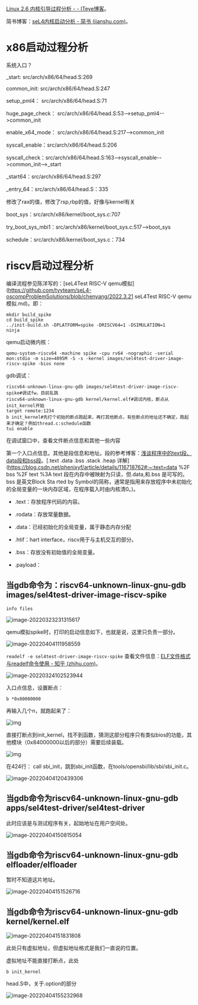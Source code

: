 

[Linux 2.6 内核引导过程分析 - - ITeye博客](https://www.iteye.com/blog/david05software-775255)。

简书博客：[seL4内核启动分析 - 简书 (jianshu.com)](https://www.jianshu.com/p/f741d26de6c4)。

# x86启动过程分析

系统入口？

_start: src/arch/x86/64/head.S:269

common_init: src/arch/x86/64/head.S:247

setup_pml4： src/arch/x86/64/head.S:71

huge_page_check： src/arch/x86/64/head.S:53-->setup_pml4-->common_init

enable_x64_mode： src/arch/x86/64/head.S:217-->common_init

syscall_enable：src/arch/x86/64/head.S:206

syscall_check：src/arch/x86/64/head.S:163-->syscall_enable-->common_init-->_start

_start64：src/arch/x86/64/head.S:297

_entry_64：src/arch/x86/64/head.S：335

修改了rax的值，修改了rsp,rbp的值，好像与kernel有关

boot_sys：src/arch/x86/kernel/boot_sys.c:707

try_boot_sys_mbi1：src/arch/x86/kernel/boot_sys.c:517-->boot_sys

schedule：src/arch/x86/kernel/boot_sys.c：734

# riscv启动过程分析

编译流程参见陈洋写的：[seL4Test RISC-V qemu模拟](https://github.com/tyyteam/seL4-oscompProblemSolutions/blob/chenyang/2022.3.21 seL4Test RISC-V qemu模拟.md)。即：

```
mkdir build_spike
cd build_spike
../init-build.sh -DPLATFORM=spike -DRISCV64=1 -DSIMULATION=1
ninja
```

qemu启动微内核：

```
qemu-system-riscv64 -machine spike -cpu rv64 -nographic -serial mon:stdio -m size=4095M -S -s -kernel images/sel4test-driver-image-riscv-spike -bios none
```

gdb调试：

```
riscv64-unknown-linux-gnu-gdb images/sel4test-driver-image-riscv-spike#调试fw，目前乱跳
riscv64-unknown-linux-gnu-gdb kernel/kernel.elf#调试内核，断点从init_kernel开始
target remote:1234
b init_kernel#先打个初始的断点跑起来，再打其他断点，有些断点的地址还不确定，跑起来才确定？例如thread.c:schedule函数
tui enable
```

在调试窗口中，查看文件断点信息和其他一些内容

第一个入口点信息。其他是段信息和地址。段的参考博客：[浅谈程序中的text段、data段和bss段](https://zhuanlan.zhihu.com/p/28659560?utm_source=qq&utm_medium=social&utm_oi=816085675953750016)。[.text .data .bss .stack .heap 详解](https://blog.csdn.net/phenixyf/article/details/116718762#:~:text=data %2F bss %2F text %3A text 段在内存中被映射为只读，但.data,和.bss 是可写的。 bss 是英文Block Sta rted by Symbol的简称，通常是指用来存放程序中未初始化的全局变量的一块内存区域，在程序载入时由内核清0。)。

* .text：存放程序代码的内容。

* .rodata：存放常量数据。

* .data：已经初始化的全局变量，属于静态内存分配
* .htif：hart interface，riscv用于与主机交互的部分。
* .bss：存放没有初始值的全局变量。
* .payload：

## 当gdb命令为：riscv64-unknown-linux-gnu-gdb images/sel4test-driver-image-riscv-spike



```
info files
```

![image-20220323231315617](images/3.23-TODO-seL4-rv_x86%E5%90%AF%E5%8A%A8%E8%BF%87%E7%A8%8B%E5%88%86%E6%9E%90.assets/image-20220323231315617.png)

qemu模拟spike时，打印的启动信息如下，也就是说，这里只负责一部分。

![image-20220404111958559](images/4.4-TODO-seL4-rv_x86%E5%90%AF%E5%8A%A8%E8%BF%87%E7%A8%8B%E5%88%86%E6%9E%90.assets/image-20220404111958559.png)

`readelf -e sel4test-driver-image-riscv-spike` 查看文件信息：[ELF文件格式与readelf命令使用 - 知乎 (zhihu.com)](https://zhuanlan.zhihu.com/p/62039158)。

![image-20220324102523944](images/3.23-TODO-seL4-rv_x86%E5%90%AF%E5%8A%A8%E8%BF%87%E7%A8%8B%E5%88%86%E6%9E%90.assets/image-20220324102523944.png)

入口点信息，设置断点：

```
b *0x80000000
```

再输入几个n，就跑起来了：

![img](images/4.4-TODO-seL4-rv_x86%E5%90%AF%E5%8A%A8%E8%BF%87%E7%A8%8B%E5%88%86%E6%9E%90.assets/Q%608%25%254J%25@(GPIAA)J$CBFQ.png)

直接打断点到init_kernel，找不到函数，猜测这部分程序只有类似bios的功能，其他模块（0x84000000以后的部分）需要后续装载。

![img](images/4.4-TODO-seL4-rv_x86%E5%90%AF%E5%8A%A8%E8%BF%87%E7%A8%8B%E5%88%86%E6%9E%90.assets/4%608T7VS_%7DDLYK27(@P46)9R.png)

在424行：	call	sbi_init，跳到sbi_init函数，在tools/opensbi/lib/sbi/sbi_init.c。

![image-20220404120439306](images/4.4-TODO-seL4-rv_x86%E5%90%AF%E5%8A%A8%E8%BF%87%E7%A8%8B%E5%88%86%E6%9E%90.assets/image-20220404120439306.png)

## 当gdb命令为riscv64-unknown-linux-gnu-gdb apps/sel4test-driver/sel4test-driver

此时应该是与测试程序有关，起始地址在用户空间处。

![image-20220404150815054](images/4.4-TODO-seL4-rv_x86%E5%90%AF%E5%8A%A8%E8%BF%87%E7%A8%8B%E5%88%86%E6%9E%90.assets/image-20220404150815054.png)

## 当gdb命令为riscv64-unknown-linux-gnu-gdb elfloader/elfloader

暂时不知道这片地址。

![image-20220404151526716](images/4.4-TODO-seL4-rv_x86%E5%90%AF%E5%8A%A8%E8%BF%87%E7%A8%8B%E5%88%86%E6%9E%90.assets/image-20220404151526716.png)



## 当gdb命令为riscv64-unknown-linux-gnu-gdb kernel/kernel.elf

![image-20220404151831808](images/4.4-TODO-seL4-rv_x86%E5%90%AF%E5%8A%A8%E8%BF%87%E7%A8%8B%E5%88%86%E6%9E%90.assets/image-20220404151831808.png)

此处只有虚拟地址，但虚拟地址格式是我们一直说的位置。

虚拟地址不能直接打断点，此处

```
b init_kernel
```

head.S中，关于.option的部分

![image-20220404155232968](images/4.4-TODO-seL4-rv_x86%E5%90%AF%E5%8A%A8%E8%BF%87%E7%A8%8B%E5%88%86%E6%9E%90.assets/image-20220404155232968.png)



























